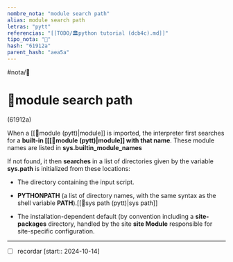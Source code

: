 ```yaml
---
nombre_nota: "module search path"
alias: module search path
letras: "pytt"
referencias: "[[TODO/🏛️python tutorial (dcb4c).md]]"
tipo_nota: "📑"
hash: "61912a"
parent_hash: "aea5a"
---
```


#nota/📑

# 📑module search path
<div class="hash">(61912a)</div>

When a [[📑module (pytt)|module]]  is imported, the interpreter first searches for a __built-in [[[📑module (pytt)|module]] with that name__. These module names are listed in __sys.builtin_module_names__

If not found, it then __searches__ in a list of directories given by the variable __sys.path__ is initialized from these locations:

- The directory containing the input script.
- __PYTHONPATH__ (a list of directory names, with the same syntax as the shell variable __PATH__).[[📑sys path (pytt)|sys path]]

- The installation-dependent default (by convention including a __site-packages__ directory, handled by the site  __site Module__ responsible for site-specific configuration.

---

- [ ] recordar  [start:: 2024-10-14]
